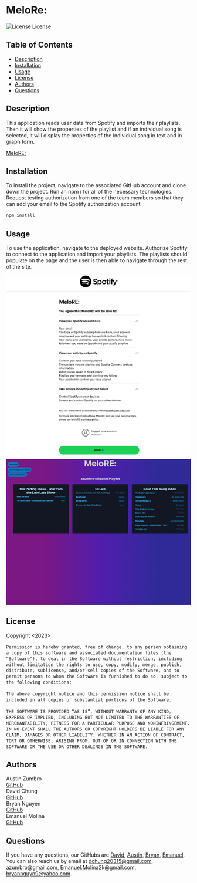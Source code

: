 # MeloRe:
![License](https://img.shields.io/badge/License-MIT-blue.svg)
[License](https://opensource.org/licenses/MIT)

## Table of Contents
    
- [Description](#description)
- [Installation](#installation)
- [Usage](#usage)
- [License](#license)
- [Authors](#author)
- [Questions](#questions)
    
## Description
    
This application reads user data from Spotify and imports their playlists. Then it will show the properties of the playlist and if an individual song is selected, it will display the properties of the individual song in text and in graph form.
    
[MeloRE:](https://melore.herokuapp.com/)
    
## Installation
    
To install the project, navigate to the associated GitHub account and clone down the project. Run an npm i for all of the necessary technologies. Request testing authorization from one of the team members so that they can add your email to the Spotify authorization account.

  ```sh
  npm install
  ```
    
## Usage
    
To use the application, navigate to the deployed website. Authorize Spotify to connect to the application and import your playlists. The playlists should populate on the page and the user is then able to navigate through the rest of the site.

![Authorizantion](./images/ScreenshotOfAuthorization.png)  ![Imported Playlists](./images/ImportedPlaylistsMeloRE.png)
    
## License
    
Copyright <2023> 

    Permission is hereby granted, free of charge, to any person obtaining a copy of this software and associated documentation files (the “Software”), to deal in the Software without restriction, including without limitation the rights to use, copy, modify, merge, publish, distribute, sublicense, and/or sell copies of the Software, and to permit persons to whom the Software is furnished to do so, subject to the following conditions:
    
    The above copyright notice and this permission notice shall be included in all copies or substantial portions of the Software.
    
    THE SOFTWARE IS PROVIDED “AS IS”, WITHOUT WARRANTY OF ANY KIND, EXPRESS OR IMPLIED, INCLUDING BUT NOT LIMITED TO THE WARRANTIES OF MERCHANTABILITY, FITNESS FOR A PARTICULAR PURPOSE AND NONINFRINGEMENT. IN NO EVENT SHALL THE AUTHORS OR COPYRIGHT HOLDERS BE LIABLE FOR ANY CLAIM, DAMAGES OR OTHER LIABILITY, WHETHER IN AN ACTION OF CONTRACT, TORT OR OTHERWISE, ARISING FROM, OUT OF OR IN CONNECTION WITH THE SOFTWARE OR THE USE OR OTHER DEALINGS IN THE SOFTWARE.
    
## Authors

Austin Zumbro  
[GitHub](https://github.com/austinzumbro/)      
David Chung  
[GitHub](https://github.com/dchung13/)  
Bryan Nguyen  
[GitHub](https://github.com/bryannguyen9/)  
Emanuel Molina  
[GitHub](https://github.com/AcquahLopid/)  

    
## Questions
If you have any questions, our GitHubs are [David](https://github.com/dchung13/), [Austin](https://github.com/austinzumbro/), [Bryan](https://github.com/bryannguyen9/), [Emanuel](https://github.com/AcquahLopid/).  
You can also reach us by email at [dchung20315@gmail.com](dchung20315@gmail.com), [azumbro@gmail.com](azumbro@gmail.com), [Emanuel.Molina2k@gmail.com](Emanuel.Molina2k@gmail.com), [bryannguyn9@yahoo.com](bryannguyn9@yahoo.com).  

